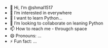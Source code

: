 - 👋 Hi, I’m @shmal1517
- 👀 I’m interested in everywhere
- 🌱 I want to learn Python...
- 💞️ I’m looking to collaborate on leaning Python
- 📫 How to reach me - througch space
- 😄 Pronouns: ...
- ⚡ Fun fact: ...

<!---
shmal1517/shmal1517 is a ✨ special ✨ repository because its `README.md` (this file) appears on your GitHub profile.
You can click the Preview link to take a look at your changes.
--->
